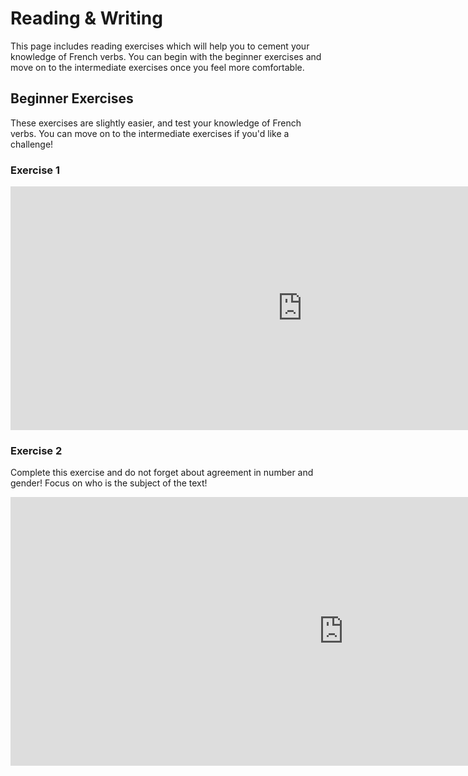 <h1>Reading & Writing</h1>
<p>This page includes reading exercises which will help you to cement your knowledge of French verbs. 
  You can begin with the beginner exercises and move on to the intermediate exercises once you feel more comfortable. </p>
  
  <h2> Beginner Exercises</h2>
 <p> These exercises are slightly easier, and test your knowledge of French verbs. You can move on to the intermediate exercises if you'd like a challenge! </p>
 
 <h3>Exercise 1</h3>
 <iframe src="https://h5p.org/h5p/embed/390979" width="933" height="390" frameborder="0" allowfullscreen="allowfullscreen"></iframe><script src="https://h5p.org/sites/all/modules/h5p/library/js/h5p-resizer.js" charset="UTF-8"></script>
 
<br>
<h3>Exercise 2</h3>
<p> Complete this exercise and do not forget about agreement in number and gender! Focus on who is the subject of the text!
 </p>
 <iframe src="https://h5p.org/h5p/embed/390994" width="1065" height="430" frameborder="0" allowfullscreen="allowfullscreen"></iframe><script src="https://h5p.org/sites/all/modules/h5p/library/js/h5p-resizer.js" charset="UTF-8"></script>
 <br>
 

